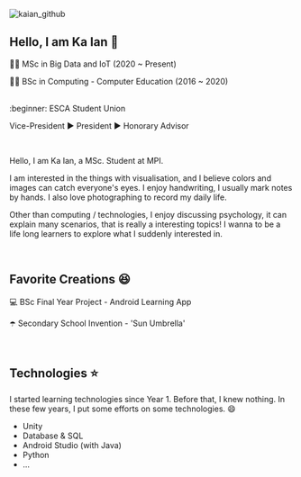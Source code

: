 ![kaian_github](https://user-images.githubusercontent.com/34164281/137519856-98ee171f-c26c-48e9-bf83-bf7a2f00ae4f.png)

## Hello, I am Ka Ian 👋

:woman_technologist: MSc in Big Data and IoT (2020 ~ Present)

:woman_student: BSc in Computing - Computer Education (2016 ~ 2020)

<br>
:beginner: ESCA Student Union

Vice-President :arrow_forward: President :arrow_forward: Honorary Advisor

<br>

Hello, I am Ka Ian, a MSc. Student at MPI.

I am interested in the things with visualisation, and I believe colors and images can catch everyone's eyes. I enjoy handwriting, I usually mark notes by hands. I also love photographing to record my daily life.

Other than computing / technologies, I enjoy discussing psychology, it can explain many scenarios, that is really a interesting topics! I wanna to be a life long learners to explore what I suddenly interested in.

<br>

## Favorite Creations :satisfied:
:computer: BSc Final Year Project - Android Learning App

:open_umbrella: Secondary School Invention - 'Sun Umbrella'

<br>

## Technologies :star:
I started learning technologies since Year 1. Before that, I knew nothing. In these few years, I put some efforts on some technologies. :smile:
- Unity
- Database & SQL
- Android Studio (with Java)
- Python
- ...

<!--
**kaian0414/kaian0414** is a ✨ _special_ ✨ repository because its `README.md` (this file) appears on your GitHub profile.

Here are some ideas to get you started:

- 🔭 I’m currently working on ...
- 🌱 I’m currently learning ...
- 👯 I’m looking to collaborate on ...
- 🤔 I’m looking for help with ...
- 💬 Ask me about ...
- 📫 How to reach me: ...
- 😄 Pronouns: ...
- ⚡ Fun fact: ...
-->
